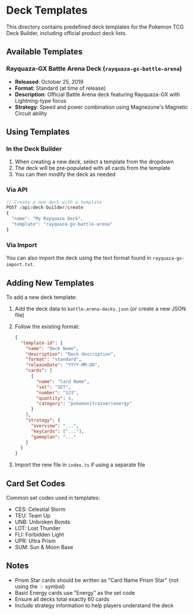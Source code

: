 # Deck Templates

This directory contains predefined deck templates for the Pokemon TCG Deck Builder, including official product deck lists.

## Available Templates

### Rayquaza-GX Battle Arena Deck (`rayquaza-gx-battle-arena`)
- **Released**: October 25, 2019
- **Format**: Standard (at time of release)
- **Description**: Official Battle Arena deck featuring Rayquaza-GX with Lightning-type focus
- **Strategy**: Speed and power combination using Magnezone's Magnetic Circuit ability

## Using Templates

### In the Deck Builder
1. When creating a new deck, select a template from the dropdown
2. The deck will be pre-populated with all cards from the template
3. You can then modify the deck as needed

### Via API
```javascript
// Create a new deck with a template
POST /api/deck-builder/create
{
  "name": "My Rayquaza Deck",
  "template": "rayquaza-gx-battle-arena"
}
```

### Via Import
You can also import the deck using the text format found in `rayquaza-gx-import.txt`.

## Adding New Templates

To add a new deck template:

1. Add the deck data to `battle-arena-decks.json` (or create a new JSON file)
2. Follow the existing format:
   ```json
   {
     "template-id": {
       "name": "Deck Name",
       "description": "Deck description",
       "format": "standard",
       "releaseDate": "YYYY-MM-DD",
       "cards": [
         {
           "name": "Card Name",
           "set": "SET",
           "number": "123",
           "quantity": 4,
           "category": "pokemon|trainer|energy"
         }
       ],
       "strategy": {
         "overview": "...",
         "keyCards": ["..."],
         "gameplan": "..."
       }
     }
   }
   ```

3. Import the new file in `index.ts` if using a separate file

## Card Set Codes

Common set codes used in templates:
- CES: Celestial Storm
- TEU: Team Up
- UNB: Unbroken Bonds
- LOT: Lost Thunder
- FLI: Forbidden Light
- UPR: Ultra Prism
- SUM: Sun & Moon Base

## Notes

- Prism Star cards should be written as "Card Name Prism Star" (not using the ♢ symbol)
- Basic Energy cards use "Energy" as the set code
- Ensure all decks total exactly 60 cards
- Include strategy information to help players understand the deck